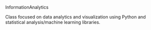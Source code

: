 InformationAnalytics

Class focused on data analytics and visualization using Python and statistical analysis/machine learning libraries.
